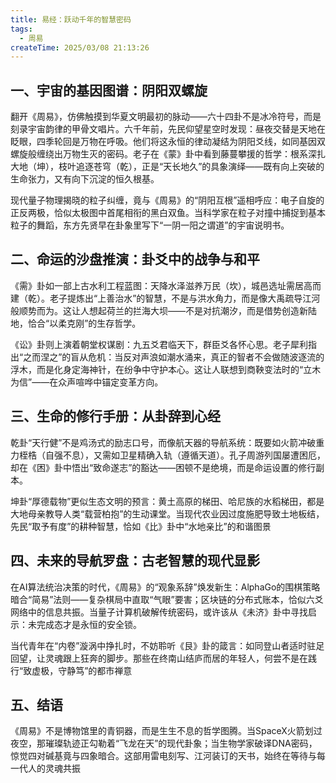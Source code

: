 ```yaml
---
title: 易经：跃动千年的智慧密码
tags:
  - 周易
createTime: 2025/03/08 21:13:26
---
```




## 一、‌**宇宙的基因图谱：阴阳双螺旋**

翻开《周易》，仿佛触摸到华夏文明最初的脉动——六十四卦不是冰冷符号，而是刻录宇宙韵律的甲骨文唱片。六千年前，先民仰望星空时发现：昼夜交替是天地在眨眼，四季轮回是万物在呼吸。他们将这永恒的律动凝结为阴阳爻线，如同基因双螺旋般缠绕出万物生灭的密码‌。老子在《蒙》卦中看到藤蔓攀援的哲学：根系深扎大地（坤），枝叶追逐苍穹（乾），正是“天长地久”的具象演绎——既有向上突破的生命张力，又有向下沉淀的恒久根基‌。

现代量子物理揭晓的粒子纠缠，竟与《周易》的“阴阳互根”遥相呼应：电子自旋的正反两极，恰似太极图中首尾相衔的黑白双鱼。当科学家在粒子对撞中捕捉到基本粒子的舞蹈，东方先贤早在卦象里写下“一阴一阳之谓道”的宇宙说明书‌。



## 二、‌**命运的沙盘推演：卦爻中的战争与和平**

《需》卦如一部上古水利工程蓝图：天降水泽滋养万民（坎），城邑选址需居高而建（乾）。老子提炼出“上善治水”的智慧，不是与洪水角力，而是像大禹疏导江河般顺势而为。这让人想起荷兰的拦海大坝——不是对抗潮汐，而是借势创造新陆地，恰合“以柔克刚”的生存哲学‌。

《讼》卦则上演着朝堂权谋剧：九五爻君临天下，群臣爻各怀心思。老子犀利指出“之而涅之”的盲从危机：当反对声浪如潮水涌来，真正的智者不会做随波逐流的浮木，而是化身定海神针，在纷争中守护本心‌。这让人联想到商鞅变法时的“立木为信”——在众声喧哗中锚定变革方向。



## 三、‌**生命的修行手册：从卦辞到心经**

乾卦“天行健”不是鸡汤式的励志口号，而像航天器的导航系统：既要如火箭冲破重力桎梏（自强不息），又需如卫星精确入轨（遵循天道）。孔子周游列国屡遭困厄，却在《困》卦中悟出“致命遂志”的豁达——困顿不是绝境，而是命运设置的修行副本‌。

坤卦“厚德载物”更似生态文明的预言：黄土高原的梯田、哈尼族的水稻梯田，都是大地母亲教导人类“载营柏抱”的生动课堂。当现代农业因过度施肥导致土地板结，先民“取予有度”的耕种智慧，恰如《比》卦中“水地亲比”的和谐图景‌



## 四、‌**未来的导航罗盘：古老智慧的现代显影**

在AI算法统治决策的时代，《周易》的“观象系辞”焕发新生：AlphaGo的围棋策略暗合“简易”法则——复杂棋局中直取“气眼”要害；区块链的分布式账本，恰似六爻网络中的信息共振。当量子计算机破解传统密码，或许该从《未济》卦中寻找启示：未完成态才是永恒的安全锁‌。

当代青年在“内卷”漩涡中挣扎时，不妨聆听《艮》卦的箴言：如同登山者适时驻足回望，让灵魂跟上狂奔的脚步。那些在终南山结庐而居的年轻人，何尝不是在践行“致虚极，守静笃”的都市禅意‌



## 五、结语

《周易》不是博物馆里的青铜器，而是生生不息的哲学图腾。当SpaceX火箭划过夜空，那璀璨轨迹正勾勒着“飞龙在天”的现代卦象；当生物学家破译DNA密码，惊觉四对碱基竟与四象暗合。这部用雷电刻写、江河装订的天书，始终在等待与每一代人的灵魂共振‌